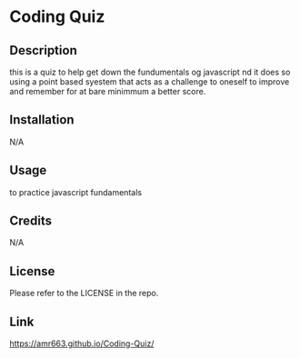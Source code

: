 # Coding Quiz

## Description
this is a quiz to help get down the fundumentals og javascript nd it does so using a point based syestem that acts as a challenge to oneself to improve and remember for at bare minimmum a better score.


## Installation

N/A

## Usage
to practice javascript fundamentals

## Credits

N/A

## License

Please refer to the LICENSE in the repo.

## Link 
https://amr663.github.io/Coding-Quiz/